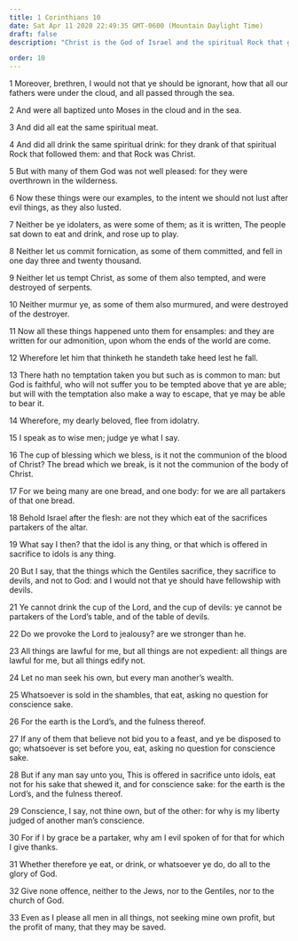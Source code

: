 ```yaml
---
title: 1 Corinthians 10
date: Sat Apr 11 2020 22:49:35 GMT-0600 (Mountain Daylight Time)
draft: false
description: "Christ is the God of Israel and the spiritual Rock that guided them—Ancient Israel rebelled against Christ—Paul contrasts true and false sacraments."

order: 10
---
```

    
1 Moreover, brethren, I would not that ye should be ignorant, how that all our fathers were under the cloud, and all passed through the sea.

2 And were all baptized unto Moses in the cloud and in the sea.

3 And did all eat the same spiritual meat.

4 And did all drink the same spiritual drink: for they drank of that spiritual Rock that followed them: and that Rock was Christ.

5 But with many of them God was not well pleased: for they were overthrown in the wilderness.

6 Now these things were our examples, to the intent we should not lust after evil things, as they also lusted.

7 Neither be ye idolaters, as were some of them; as it is written, The people sat down to eat and drink, and rose up to play.

8 Neither let us commit fornication, as some of them committed, and fell in one day three and twenty thousand.

9 Neither let us tempt Christ, as some of them also tempted, and were destroyed of serpents.

10 Neither murmur ye, as some of them also murmured, and were destroyed of the destroyer.

11 Now all these things happened unto them for ensamples: and they are written for our admonition, upon whom the ends of the world are come.

12 Wherefore let him that thinketh he standeth take heed lest he fall.

13 There hath no temptation taken you but such as is common to man: but God is faithful, who will not suffer you to be tempted above that ye are able; but will with the temptation also make a way to escape, that ye may be able to bear it.

14 Wherefore, my dearly beloved, flee from idolatry.

15 I speak as to wise men; judge ye what I say.

16 The cup of blessing which we bless, is it not the communion of the blood of Christ? The bread which we break, is it not the communion of the body of Christ.

17 For we being many are one bread, and one body: for we are all partakers of that one bread.

18 Behold Israel after the flesh: are not they which eat of the sacrifices partakers of the altar.

19 What say I then? that the idol is any thing, or that which is offered in sacrifice to idols is any thing.

20 But I say, that the things which the Gentiles sacrifice, they sacrifice to devils, and not to God: and I would not that ye should have fellowship with devils.

21 Ye cannot drink the cup of the Lord, and the cup of devils: ye cannot be partakers of the Lord’s table, and of the table of devils.

22 Do we provoke the Lord to jealousy? are we stronger than he.

23 All things are lawful for me, but all things are not expedient: all things are lawful for me, but all things edify not.

24 Let no man seek his own, but every man another’s wealth.

25 Whatsoever is sold in the shambles, that eat, asking no question for conscience sake.

26 For the earth is the Lord’s, and the fulness thereof.

27 If any of them that believe not bid you to a feast, and ye be disposed to go; whatsoever is set before you, eat, asking no question for conscience sake.

28 But if any man say unto you, This is offered in sacrifice unto idols, eat not for his sake that shewed it, and for conscience sake: for the earth is the Lord’s, and the fulness thereof.

29 Conscience, I say, not thine own, but of the other: for why is my liberty judged of another man’s conscience.

30 For if I by grace be a partaker, why am I evil spoken of for that for which I give thanks.

31 Whether therefore ye eat, or drink, or whatsoever ye do, do all to the glory of God.

32 Give none offence, neither to the Jews, nor to the Gentiles, nor to the church of God.

33 Even as I please all men in all things, not seeking mine own profit, but the profit of many, that they may be saved.
